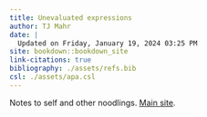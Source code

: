 ```yaml
---
title: Unevaluated expressions
author: TJ Mahr
date: |
  Updated on Friday, January 19, 2024 03:25 PM
site: bookdown::bookdown_site
link-citations: true
bibliography: ./assets/refs.bib
csl: ./assets/apa.csl
---
```


Notes to self and other noodlings. [Main site](https://tjmahr.com/). 
